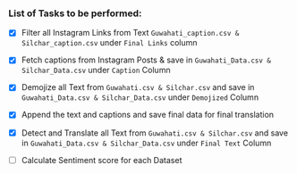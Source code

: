 ### List of Tasks to be performed:

- [x] Filter all Instagram Links from Text ```Guwahati_caption.csv & Silchar_caption.csv``` under ```Final Links``` column

- [x] Fetch captions from Instagram Posts & save in ```Guwahati_Data.csv & Silchar_Data.csv``` under ```Caption``` Column

- [x] Demojize all Text from ```Guwahati.csv & Silchar.csv``` and save in ```Guwahati_Data.csv & Silchar_Data.csv``` under ```Demojized``` Column

- [x] Append the text and captions and save final data for final translation

- [x] Detect and Translate all Text from ```Guwahati.csv & Silchar.csv``` and save in ```Guwahati_Data.csv & Silchar_Data.csv``` under ```Final Text``` Column

- [ ] Calculate Sentiment score for each Dataset


